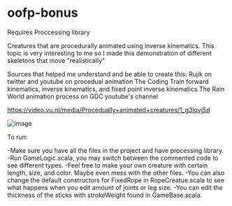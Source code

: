 # oofp-bonus
Requires Proccessing library
 
Creatures that are procedurally animated using inverse kinematics.
This topic is very interesting to me so I made this demonstration of different skeletons that move "realistically"

Sources that helped me understand and be able to create this:
Rujik on twitter and youtube on procedual animation
The Coding Train forward kinematics, inverse kinematics, and fixed point inverse kinematics
The Rain World animation process on GDC youtube's channel

https://video.vu.nl/media/Procedually+animated+creatures/1_g3lqvj5d

![image](https://github.com/sirQuail/oofp-bonus/assets/4551178/0a54ac64-2147-47c1-b594-6db7a42490c3)

To run:

-Make sure you have all the files in the project and have processing library.
-Run GameLogic.scala, you may switch between the commented code to see different types.
-Feel free to make your own creature with certain length, size, and color. Maybe even mess with the other files.
-You can also change the default constructors for FixedRope in RopeCreatue.scala to see what happens when you edit amount of joints or leg size.
-You can edit the thickness of the sticks with strokeWeight found in GameBase.scala.
